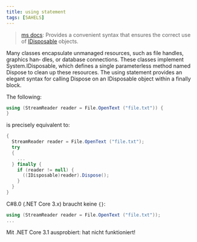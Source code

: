 ```yaml
---
title: using statement
tags: [5AHELS]
---
```


> [ms docs](https://docs.microsoft.com/en-us/dotnet/csharp/language-reference/keywords/using-statement): Provides a convenient syntax that ensures the correct use of [IDisposable](https://docs.microsoft.com/en-us/dotnet/api/system.idisposable) objects.

<!--Buch Seite 163:-->

Many classes encapsulate unmanaged resources, such as file handles, graphics han‐ dles, or database connections. These classes implement System.IDisposable, which defines a single parameterless method named Dispose to clean up these resources. The using statement provides an elegant syntax for calling Dispose on an IDisposable object within a finally block.

The following:

```csharp
using (StreamReader reader = File.OpenText ("file.txt")) {
}
```

is precisely equivalent to:

```csharp
{
  StreamReader reader = File.OpenText ("file.txt"); 
  try
  {
    ...
  } finally {
    if (reader != null) {
      ((IDisposable)reader).Dispose();
    } 
  }
}
```

C#8.0 (.NET Core 3.x) braucht keine `{}`:

```csharp
using (StreamReader reader = File.OpenText ("file.txt"));
...
```

Mit .NET Core 3.1 ausprobiert: hat nicht funktioniert!

